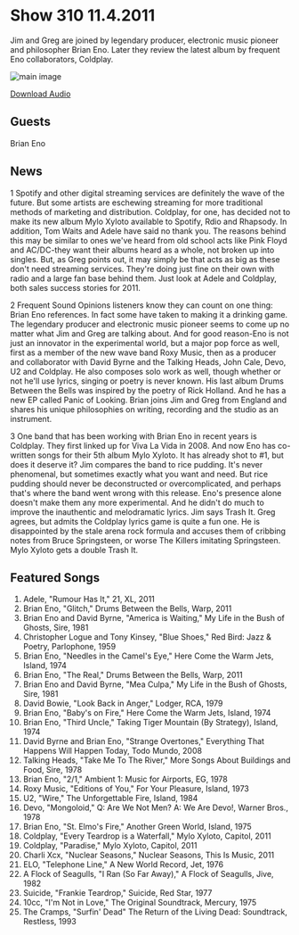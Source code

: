 # Show 310 11.4.2011
Jim and Greg are joined by legendary producer, electronic music pioneer and philosopher Brian Eno. Later they review the latest album by frequent Eno collaborators, Coldplay.

![main image](http://www.soundopinions.org/images/2011/brianeno.jpg)

[Download Audio](http://audio.soundopinions.org/streams/2011/11/so_20111104.m3u)

## Guests
Brian Eno

## News
1 Spotify and other digital streaming services are definitely the wave of the future. But some artists are eschewing streaming for more traditional methods of marketing and distribution. Coldplay, for one, has decided not to make its new album Mylo Xyloto available to Spotify, Rdio and Rhapsody. In addition, Tom Waits and Adele have said no thank you. The reasons behind this may be similar to ones we've heard from old school acts like Pink Floyd and AC/DC-they want their albums heard as a whole, not broken up into singles. But, as Greg points out, it may simply be that acts as big as these don't need streaming services. They're doing just fine on their own with radio and a large fan base behind them. Just look at Adele and Coldplay, both sales success stories for 2011.

2 Frequent Sound Opinions listeners know they can count on one thing: Brian Eno references. In fact some have taken to making it a drinking game. The legendary producer and electronic music pioneer seems to come up no matter what Jim and Greg are talking about. And for good reason-Eno is not just an innovator in the experimental world, but a major pop force as well, first as a member of the new wave band Roxy Music, then as a producer and collaborator with David Byrne and the Talking Heads, John Cale, Devo, U2 and Coldplay. He also composes solo work as well, though whether or not he'll use lyrics, singing or poetry is never known. His last album Drums Between the Bells was inspired by the poetry of Rick Holland. And he has a new EP called Panic of Looking. Brian joins Jim and Greg from England and shares his unique philosophies on writing, recording and the studio as an instrument.

3 One band that has been working with Brian Eno in recent years is Coldplay. They first linked up for Viva La Vida in 2008. And now Eno has co-written songs for their 5th album Mylo Xyloto. It has already shot to #1, but does it deserve it? Jim compares the band to rice pudding. It's never phenomenal, but sometimes exactly what you want and need. But rice pudding should never be deconstructed or overcomplicated, and perhaps that's where the band went wrong with this release. Eno's presence alone doesn't make them any more experimental. And he didn't do much to improve the inauthentic and melodramatic lyrics. Jim says Trash It. Greg agrees, but admits the Coldplay lyrics game is quite a fun one. He is disappointed by the stale arena rock formula and accuses them of cribbing notes from Bruce Springsteen, or worse The Killers imitating Springsteen. Mylo Xyloto gets a double Trash It.

## Featured Songs
1. Adele, "Rumour Has It," 21, XL, 2011
2. Brian Eno, "Glitch," Drums Between the Bells, Warp, 2011
3. Brian Eno and David Byrne, "America is Waiting," My Life in the Bush of Ghosts, Sire, 1981
4. Christopher Logue and Tony Kinsey, "Blue Shoes," Red Bird: Jazz & Poetry, Parlophone, 1959
5. Brian Eno, "Needles in the Camel's Eye," Here Come the Warm Jets, Island, 1974
6. Brian Eno, "The Real," Drums Between the Bells, Warp, 2011
7. Brian Eno and David Byrne, "Mea Culpa," My Life in the Bush of Ghosts, Sire, 1981
8. David Bowie, "Look Back in Anger," Lodger, RCA, 1979
9. Brian Eno, "Baby's on Fire," Here Come the Warm Jets, Island, 1974
10. Brian Eno, "Third Uncle," Taking Tiger Mountain (By Strategy), Island, 1974
11. David Byrne and Brian Eno, "Strange Overtones," Everything That Happens Will Happen Today, Todo Mundo, 2008
12. Talking Heads, "Take Me To The River," More Songs About Buildings and Food, Sire, 1978
13. Brian Eno, "2/1," Ambient 1: Music for Airports, EG, 1978
14. Roxy Music, "Editions of You," For Your Pleasure, Island, 1973
15. U2, "Wire," The Unforgettable Fire, Island, 1984
16. Devo, "Mongoloid," Q: Are We Not Men? A: We Are Devo!, Warner Bros., 1978
17. Brian Eno, "St. Elmo's Fire," Another Green World, Island, 1975
18. Coldplay, "Every Teardrop is a Waterfall," Mylo Xyloto, Capitol, 2011
19. Coldplay, "Paradise," Mylo Xyloto, Capitol, 2011
20. Charli Xcx, "Nuclear Seasons," Nuclear Seasons, This Is Music, 2011
21. ELO, "Telephone Line," A New World Record, Jet, 1976
22. A Flock of Seagulls, "I Ran (So Far Away)," A Flock of Seagulls, Jive, 1982
23. Suicide, "Frankie Teardrop," Suicide, Red Star, 1977
24. 10cc, "I'm Not in Love," The Original Soundtrack, Mercury, 1975
25. The Cramps, "Surfin' Dead" The Return of the Living Dead: Soundtrack, Restless, 1993
